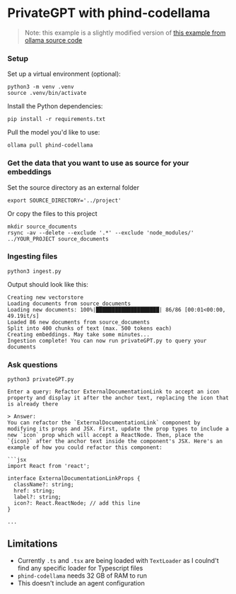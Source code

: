 # PrivateGPT with phind-codellama

> Note: this example is a slightly modified version of [this example from ollama source code](https://github.com/jmorganca/ollama/tree/main/examples/langchain-python-rag-privategpt)

### Setup

Set up a virtual environment (optional):

```
python3 -m venv .venv
source .venv/bin/activate
```

Install the Python dependencies:

```shell
pip install -r requirements.txt
```

Pull the model you'd like to use:

```shell
ollama pull phind-codellama
```

### Get the data that you want to use as source for your embeddings

Set the source directory as an external folder

```shell
export SOURCE_DIRECTORY='../project'
```

Or copy the files to this project

```shell
mkdir source_documents
rsync -av --delete --exclude '.*' --exclude 'node_modules/' ../YOUR_PROJECT source_documents
```

### Ingesting files

```shell
python3 ingest.py
```

Output should look like this:

```shell
Creating new vectorstore
Loading documents from source_documents
Loading new documents: 100%|████████████████████| 86/86 [00:01<00:00, 49.19it/s]
Loaded 86 new documents from source_documents
Split into 400 chunks of text (max. 500 tokens each)
Creating embeddings. May take some minutes...
Ingestion complete! You can now run privateGPT.py to query your documents
```

### Ask questions

```shell
python3 privateGPT.py

Enter a query: Refactor ExternalDocumentationLink to accept an icon property and display it after the anchor text, replacing the icon that is already there

> Answer:
You can refactor the `ExternalDocumentationLink` component by modifying its props and JSX. First, update the prop types to include a new `icon` prop which will accept a ReactNode. Then, place the `{icon}` after the anchor text inside the component's JSX. Here's an example of how you could refactor this component:

```jsx
import React from 'react';

interface ExternalDocumentationLinkProps {
  className?: string;
  href: string;
  label?: string;
  icon?: React.ReactNode; // add this line
}

...
```

## Limitations

- Currently `.ts` and `.tsx` are being loaded with `TextLoader` as I coulnd't find any specific loader for Typescript files
- `phind-codellama` needs 32 GB of RAM to run
- This doesn't include an agent configuration
